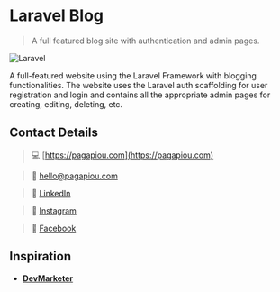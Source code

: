 # Laravel Blog

> A full featured blog site with authentication and admin pages. 


<img src="https://laravel.com/assets/img/components/logo-laravel.svg" title="Laravel" alt="Laravel" />


A full-featured website using the Laravel Framework with blogging functionalities. The website uses the Laravel auth scaffolding for user registration and login and contains all the appropriate admin pages for creating, editing, deleting, etc.


## Contact Details


> :computer: [https://pagapiou.com](https://pagapiou.com)

> :email: [hello@pagapiou.com](mailto:hello@pagapiou.com)

> :iphone: [LinkedIn](https://www.linkedin.com/in/agapiou/)

> :iphone: [Instagram](https://www.instagram.com/panos_agapiou/)

> :iphone: [Facebook](https://www.facebook.com/panagiotis.agapiou)


## Inspiration


- **[DevMarketer](https://www.youtube.com/channel/UC6kwT7-jjZHHF1s7vCfg2CA)**
